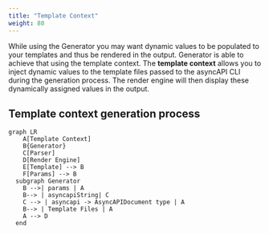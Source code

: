 ```yaml
---
title: "Template Context"
weight: 80
---
```


While using the Generator you may want dynamic values to be populated to your templates and thus be rendered in the output. Generator is able to achieve that using the template context.
The **template context** allows you to inject dynamic values to the template files passed to the asyncAPI CLI during the generation process. The render engine will then display these dynamically assigned values in the output.

## Template context generation process

``` mermaid
graph LR
    A[Template Context]
    B{Generator}
    C[Parser]
    D[Render Engine]
    E[Template] --> B
    F[Params] --> B
  subgraph Generator
    B -->| params | A
    B--> | asyncapiString| C
    C --> | asyncapi -> AsyncAPIDocument type | A
    B--> | Template Files | A
    A --> D
  end
```

